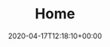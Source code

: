 ---
draft: false
lastmod: 2020-04-17T12:18:10+00:00
date: 2020-04-17T12:18:10+00:00
title: Home
images: [picture3.jpeg]
menu:
  main:
    weight: 5
  footer:
    weight: 10
---